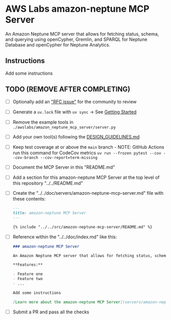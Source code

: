 # AWS Labs amazon-neptune MCP Server

An Amazon Neptune MCP server that allows for fetching status, schema, and querying using openCypher, Gremlin, and SPARQL for Neptune Database and openCypher for Neptune Analytics.

## Instructions

Add some instructions

## TODO (REMOVE AFTER COMPLETING)

* [ ] Optionally add an ["RFC issue"](https://github.com/awslabs/mcp/issues) for the community to review
* [ ] Generate a `uv.lock` file with `uv sync` -> See [Getting Started](https://docs.astral.sh/uv/getting-started/)
* [ ] Remove the example tools in `./awslabs/amazon_neptune_mcp_server/server.py`
* [ ] Add your own tool(s) following the [DESIGN_GUIDELINES.md](https://github.com/awslabs/mcp/blob/main/DESIGN_GUIDELINES.md)
* [ ] Keep test coverage at or above the `main` branch - NOTE: GitHub Actions run this command for CodeCov metrics `uv run --frozen pytest --cov --cov-branch --cov-report=term-missing`
* [ ] Document the MCP Server in this "README.md"
* [ ] Add a section for this amazon-neptune MCP Server at the top level of this repository "../../README.md"
* [ ] Create the "../../doc/servers/amazon-neptune-mcp-server.md" file with these contents:

    ```markdown
    ---
    title: amazon-neptune MCP Server
    ---

    {% include "../../src/amazon-neptune-mcp-server/README.md" %}
    ```
  
* [ ] Reference within the "../../doc/index.md" like this:

    ```markdown
    ### amazon-neptune MCP Server
    
    An Amazon Neptune MCP server that allows for fetching status, schema, and querying using openCypher, Gremlin, and SPARQL for Neptune Database and openCypher for Neptune Analytics.
    
    **Features:**
    
    - Feature one
    - Feature two
    - ...

    Add some instructions
    
    [Learn more about the amazon-neptune MCP Server](servers/amazon-neptune-mcp-server.md)
    ```

* [ ] Submit a PR and pass all the checks
